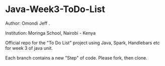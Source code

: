 # Java-Week3-ToDo-List

Author: Omondi Jeff .

Institution: Moringa School, Nairobi - Kenya

Official repo for the "To Do List" project using Java, Spark, Handlebars etc for week 3 of java unit.

Each branch contains a new "Step" of code. Please fork, then clone.
